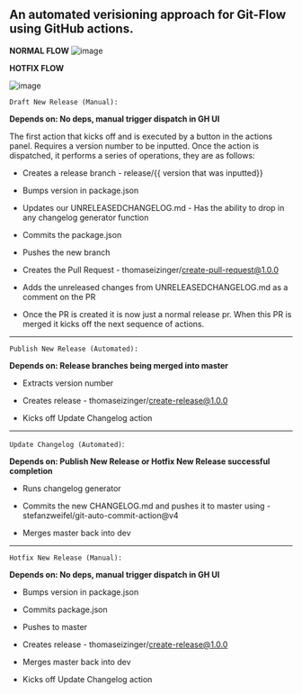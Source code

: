 ## An automated verisioning approach for Git-Flow using GitHub actions.

__NORMAL FLOW__
![image](https://user-images.githubusercontent.com/85508050/191331335-a7b4c9a7-ea76-434b-ac9a-e5fe7cc4e0b1.png)

__HOTFIX FLOW__

![image](https://user-images.githubusercontent.com/85508050/191331311-de403200-7e23-4afa-b46b-8d9ac804e3a3.png)


`Draft New Release (Manual):` 

__Depends on: No deps, manual trigger dispatch in GH UI__

The first action that kicks off and is executed by a button in the actions panel. Requires a version number to be inputted. Once the action is dispatched, it performs a series of operations, they are as follows: 

- Creates a release branch - release/{{ version that was inputted}}

- Bumps version in package.json

- Updates our UNRELEASEDCHANGELOG.md - Has the ability to drop in any changelog generator function

- Commits the package.json

- Pushes the new branch

- Creates the Pull Request - thomaseizinger/create-pull-request@1.0.0

- Adds the unreleased changes from UNRELEASEDCHANGELOG.md as a comment on the PR

- Once the PR is created it is now just a normal release pr. When this PR is merged it kicks off the next sequence of actions. 

<hr/>

`Publish New Release (Automated):`

__Depends on: Release branches being merged into master__

- Extracts version number

- Creates release - thomaseizinger/create-release@1.0.0

- Kicks off Update Changelog action

 <hr/>

`Update Changelog (Automated)`: 

__Depends on: Publish New Release or Hotfix New Release successful completion__

- Runs changelog generator

- Commits the new CHANGELOG.md and pushes it to master using - stefanzweifel/git-auto-commit-action@v4

- Merges master back into dev

 <hr/>

`Hotfix New Release (Manual):`

__Depends on: No deps, manual trigger dispatch in GH UI__

- Bumps version in package.json 

- Commits package.json

- Pushes to master

- Creates release - thomaseizinger/create-release@1.0.0

- Merges master back into dev

- Kicks off Update Changelog action

